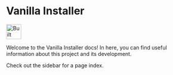# Vanilla Installer

<img alt="Built with Markdown" height="40" src="https://cdn.jsdelivr.net/npm/@intergrav/devins-badges@2/assets/compact/built-with/markdown_vector.svg">

Welcome to the Vanilla Installer docs! In here, you can find useful information about this project and its development.

Check out the sidebar for a page index.
